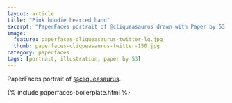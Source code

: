 ```yaml
---
layout: article
title: "Pink hoodie hearted hand"
excerpt: "PaperFaces portrait of @cliqueasaurus drawn with Paper by 53 on an iPad."
image: 
  feature: paperfaces-cliqueasaurus-twitter-lg.jpg
  thumb: paperfaces-cliqueasaurus-twitter-150.jpg
category: paperfaces
tags: [portrait, illustration, paper by 53]
---
```


PaperFaces portrait of [@cliqueasaurus](http://twitter.com/cliqueasaurus).

{% include paperfaces-boilerplate.html %}
